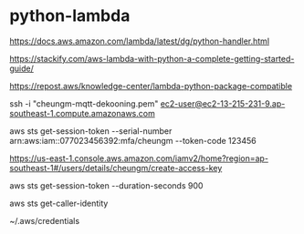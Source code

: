 # python-lambda


https://docs.aws.amazon.com/lambda/latest/dg/python-handler.html

https://stackify.com/aws-lambda-with-python-a-complete-getting-started-guide/


https://repost.aws/knowledge-center/lambda-python-package-compatible


ssh -i "cheungm-mqtt-dekooning.pem" ec2-user@ec2-13-215-231-9.ap-southeast-1.compute.amazonaws.com


aws sts get-session-token --serial-number arn:aws:iam::077023456392:mfa/cheungm --token-code 123456

https://us-east-1.console.aws.amazon.com/iamv2/home?region=ap-southeast-1#/users/details/cheungm/create-access-key

aws sts get-session-token --duration-seconds 900

aws sts get-caller-identity

~/.aws/credentials


